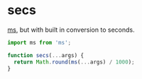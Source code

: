 # secs

[ms](https://github.com/zeit/ms), but with built in conversion to seconds.

```js
import ms from 'ms';

function secs(...args) {
  return Math.round(ms(...args) / 1000);
}
```

